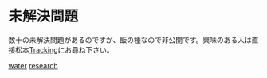 # 未解決問題

数十の未解決問題があるのですが、飯の種なので非公開です。興味のある人は直接松本[Tracking](Tracking.md)にお尋ね下さい。

[water](water.md) [research](research.md)

